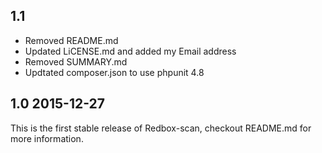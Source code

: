 ## 1.1

- Removed README.md
- Updated LiCENSE.md and added my Email address
- Removed SUMMARY.md
- Updtated composer.json to use phpunit 4.8

## 1.0  2015-12-27

This is the first stable release of Redbox-scan, checkout README.md for more information.